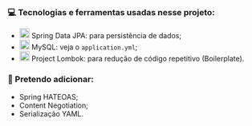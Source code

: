 ### 💻 Tecnologias e ferramentas usadas nesse projeto:
- <img src="https://user-images.githubusercontent.com/25181517/183891303-41f257f8-6b3d-487c-aa56-c497b880d0fb.png" height=20> Spring Data JPA: para persistência de dados;
- <img src="https://user-images.githubusercontent.com/25181517/183896128-ec99105a-ec1a-4d85-b08b-1aa1620b2046.png" height=20> MySQL: veja o `application.yml`;
- <img src="https://user-images.githubusercontent.com/25181517/190229463-87fa862f-ccf0-48da-8023-940d287df610.png" height=20> Project Lombok: para redução de código repetitivo (Boilerplate).

### 📝 Pretendo adicionar:
- Spring HATEOAS;
- Content Negotiation;
- Serialização YAML.
